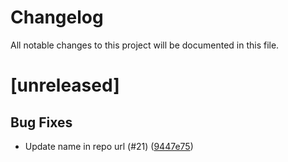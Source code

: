 # Changelog
All notable changes to this project will be documented in this file.

# [unreleased]

## Bug Fixes

- Update name in repo url (#21) ([9447e75](https://github.com/FoxxieBot/foxxie/commit/9447e7547f2e50d70a3a4a82e185fcfaae4e7040))

